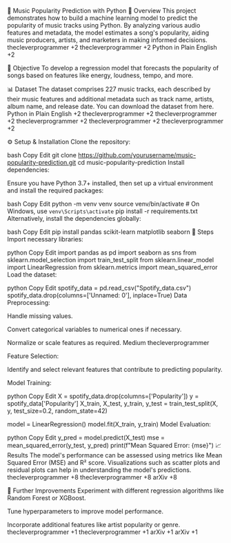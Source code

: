 🎵 Music Popularity Prediction with Python
📘 Overview
This project demonstrates how to build a machine learning model to predict the popularity of music tracks using Python. By analyzing various audio features and metadata, the model estimates a song's popularity, aiding music producers, artists, and marketers in making informed decisions.
thecleverprogrammer
+2
thecleverprogrammer
+2
Python in Plain English
+2

🧪 Objective
To develop a regression model that forecasts the popularity of songs based on features like energy, loudness, tempo, and more.

📊 Dataset
The dataset comprises 227 music tracks, each described by their music features and additional metadata such as track name, artists, album name, and release date. You can download the dataset from here.
Python in Plain English
+2
thecleverprogrammer
+2
thecleverprogrammer
+2
thecleverprogrammer
+2
thecleverprogrammer
+2
thecleverprogrammer
+2

⚙️ Setup & Installation
Clone the repository:

bash
Copy
Edit
git clone https://github.com/yourusername/music-popularity-prediction.git
cd music-popularity-prediction
Install dependencies:

Ensure you have Python 3.7+ installed, then set up a virtual environment and install the required packages:

bash
Copy
Edit
python -m venv venv
source venv/bin/activate  # On Windows, use `venv\Scripts\activate`
pip install -r requirements.txt
Alternatively, install the dependencies globally:

bash
Copy
Edit
pip install pandas scikit-learn matplotlib seaborn
🧾 Steps
Import necessary libraries:

python
Copy
Edit
import pandas as pd
import seaborn as sns
from sklearn.model_selection import train_test_split
from sklearn.linear_model import LinearRegression
from sklearn.metrics import mean_squared_error
Load the dataset:

python
Copy
Edit
spotify_data = pd.read_csv("Spotify_data.csv")
spotify_data.drop(columns=['Unnamed: 0'], inplace=True)
Data Preprocessing:

Handle missing values.

Convert categorical variables to numerical ones if necessary.

Normalize or scale features as required.
Medium
thecleverprogrammer

Feature Selection:

Identify and select relevant features that contribute to predicting popularity.

Model Training:

python
Copy
Edit
X = spotify_data.drop(columns=['Popularity'])
y = spotify_data['Popularity']
X_train, X_test, y_train, y_test = train_test_split(X, y, test_size=0.2, random_state=42)

model = LinearRegression()
model.fit(X_train, y_train)
Model Evaluation:

python
Copy
Edit
y_pred = model.predict(X_test)
mse = mean_squared_error(y_test, y_pred)
print(f"Mean Squared Error: {mse}")
📈 Results
The model's performance can be assessed using metrics like Mean Squared Error (MSE) and R² score. Visualizations such as scatter plots and residual plots can help in understanding the model's predictions.
thecleverprogrammer
+8
thecleverprogrammer
+8
arXiv
+8

🧠 Further Improvements
Experiment with different regression algorithms like Random Forest or XGBoost.

Tune hyperparameters to improve model performance.

Incorporate additional features like artist popularity or genre.
thecleverprogrammer
+1
thecleverprogrammer
+1
arXiv
+1
arXiv
+1

